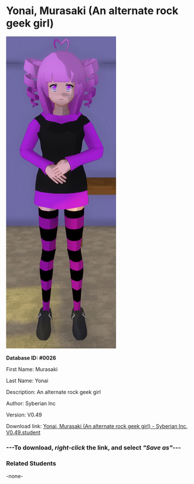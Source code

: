 # Yonai, Murasaki (An alternate rock geek girl)

<img src="../../Files/Images/Yonai, Murasaki (An alternate rock geek girl).png" title="Yonai, Murasaki (An alternate rock geek girl) - Syberian Inc, V0.49">

**Database ID: #0026**

First Name: Murasaki

Last Name: Yonai

Description: An alternate rock geek girl

Author: Syberian Inc

Version: V0.49

Download link: <a href="https://raw.githubusercontent.com/Arbiter1223/Daigaku-Gurashi-Custom-Students/master/Files/Student%20Files/Yonai%2C%20Murasaki%20(An%20alternate%20rock%20geek%20girl)%20-%20Syberian%20Inc%2C%20V0.49.student">Yonai, Murasaki (An alternate rock geek girl) - Syberian Inc, V0.49.student</a>

### ---**To download, _right-click_ the link, and select _"Save as"_**---

### Related Students

-none-
